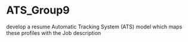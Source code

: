 # ATS_Group9
develop a resume Automatic Tracking System (ATS) model which maps these profiles with the Job description
